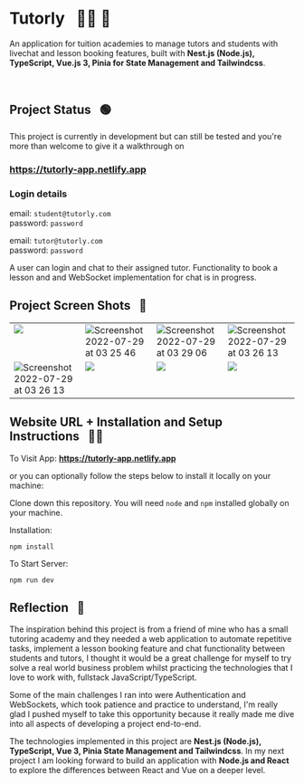 # Tutorly &nbsp; :teacher: :iphone:

An application for tuition academies to manage tutors and students with livechat and lesson booking features, built with <strong>Nest.js (Node.js), TypeScript, Vue.js 3, Pinia for State Management and Tailwindcss</strong>.

<br>

## Project Status &nbsp; :green_circle:

This project is currently in development but can still be tested and you're more than welcome to give it a walkthrough on <br>
### https://tutorly-app.netlify.app

### Login details
email: `student@tutorly.com`
<br> 
password: `password`

email: `tutor@tutorly.com`
<br> 
password: `password`


A user can login and chat to their assigned tutor. Functionality to book a lesson and and WebSocket implementation for chat is in progress.

## Project Screen Shots &nbsp; :camera_flash:

 
<table >
  <tr>
    <td valign="top">
      <img src="https://user-images.githubusercontent.com/60392502/181919134-deb9655b-038d-4d39-813b-2369ab5194f8.png">
    </td>
    <td valign="top">
    <img alt="Screenshot 2022-07-29 at 03 25 46" src="https://user-images.githubusercontent.com/60392502/181919147-02348767-a06b-44cd-b380-6e2b6bf91f0a.png">
    </td>
    <td valign="top">
      <img  alt="Screenshot 2022-07-29 at 03 29 06" src="https://user-images.githubusercontent.com/60392502/181919140-e3d28901-1a80-44d2-8d4e-ea252f4652be.png">
    </td>
    <td valign="top">
      <img alt="Screenshot 2022-07-29 at 03 26 13" src="https://user-images.githubusercontent.com/60392502/181919141-e65b46dc-e87c-467d-a23f-a2b79fc2d359.png">
    </td>
    
    
  </tr>
  <tr>
  <td valign="top">
      <img alt="Screenshot 2022-07-29 at 03 26 13" src="https://user-images.githubusercontent.com/60392502/181919143-97765a18-e4bb-4a8e-897d-e3654cefe038.png">
    </td>
    <td valign="top">
      <img src="https://user-images.githubusercontent.com/60392502/181919150-e5f431f1-7f1f-458e-a6dc-b585efa561f3.png" >
    </td>
    <td valign="top">
      <img src="https://user-images.githubusercontent.com/60392502/181919152-7ef43308-c7bd-41fe-97be-bbbbdcc687ec.png">
    </td>
    <td valign="top">
      <img src="https://user-images.githubusercontent.com/60392502/181919629-d77ef985-4626-4626-ac75-eba95746ca5e.png">
    </td>
  </tr>
</table>


## Website URL + Installation and Setup Instructions &nbsp; :technologist:

To Visit App: 
<strong>https://tutorly-app.netlify.app</strong>

or you can optionally follow the steps below to install it locally on your machine:

Clone down this repository. You will need `node` and `npm` installed globally on your machine.  

Installation:

`npm install`   

To Start Server:

`npm run dev`    

## Reflection &nbsp; 	:thought_balloon:

The inspiration behind this project is from a friend of mine who has a small tutoring academy and they needed a web application to automate repetitive tasks, implement a lesson booking feature and chat functionality between students and tutors, I thought it would be a great challenge for myself to try solve a real world business problem whilst practicing the technologies that I love to work with, fullstack JavaScript/TypeScript.

Some of the main challenges I ran into were Authentication and WebSockets, which took patience and practice to understand, I'm really glad I pushed myself to take this opportunity because it really made me dive into all aspects of developing a project end-to-end.

The technologies implemented in this project are <strong>Nest.js (Node.js), TypeScript, Vue 3, Pinia State Management and Tailwindcss</strong>. In my next project I am looking forward to build an application with <strong>Node.js and React</strong> to explore the differences between React and Vue on a deeper level.
